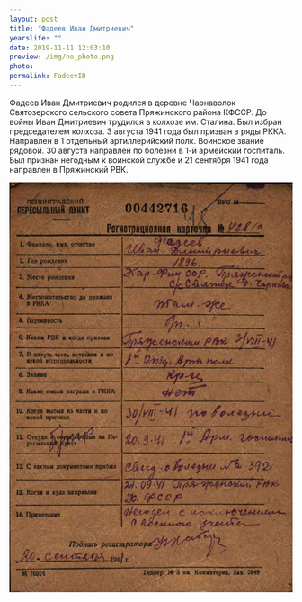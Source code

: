 ```yaml
---
layout: post
title: "Фадеев Иван Дмитриевич"
yearslife: ""
date: 2019-11-11 12:03:10
preview: /img/no_photo.png
photo:
permalink: FadeevID
---
```


Фадеев Иван Дмитриевич родился в деревне Чарнаволок Святозерского сельского совета Пряжинского района КФССР. До войны Иван Дмитриевич трудился в колхозе им. Сталина. Был избран председателем колхоза. 3 августа 1941 года был призван в ряды РККА. Направлен в 1 отдельный артиллерийский полк. Воинское звание рядовой. 30 августа направлен по болезни в 1-й армейский госпиталь. Был признан негодным к воинской службе и 21 сентября 1941 года направлен в Пряжинский РВК. 

[<img src="/img/FadeevID.jpg#thumbnail" alt="" title="">](/img/FadeevID.jpg)